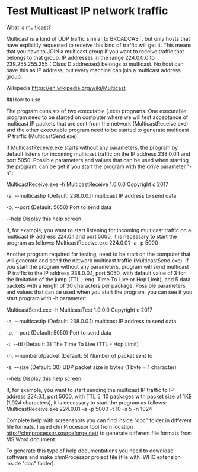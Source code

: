 # Test Multicast IP network traffic

What is multicast?

Multicast is a kind of UDP traffic similar to BROADCAST, 
but only hosts that have explicitly requested to receive this kind of traffic will get it. 
This means that you have to JOIN a multicast group if you want to receive traffic that belongs to that group.
IP addresses in the range 224.0.0.0 to 239.255.255.255 ( Class D addresses) belongs to multicast. 
No host can have this as IP address, but every machine can join a multicast address group.        

Wikipedia https://en.wikipedia.org/wiki/Multicast

##How to use

The program consists of two executable (.exe) programs.
One executable program need to be started on computer where we will test acceptance of multicast IP packets that are sent from the network (MulticastReceive.exe) and the other executable program need to be started to generate multicast IP traffic (MulticastSend.exe).

If MulticastReceive.exe starts without any parameters, the program by default listens for incoming multicast traffic on the IP address 238.0.0.1 and port 5050.
Possible parameters and values that can be used when starting the program, can be get if you start the program with the drive parameter "-h":

MulticastReceive.exe -h
MulticastReceive 1.0.0.0
Copyright c 2017

  -a, --multicastip (Default: 238.0.0.1) multicast IP address to send data

  -p, --port (Default: 5050) Port to send data

  --help Display this help screen.

If, for example, you want to start listening for incoming multicast traffic on a multicast IP address 224.0.1 and port 5000, it is necessary to start the program as follows:
MulticastReceive.exe 224.0.01 -a -p 5000

Another program required for testing, need to be start on the computer that will generate and send the network multicast traffic (MulticastSend.exe).
If you start the program without any parameters, program will send multicast IP traffic to the IP address 238.0.0.1, port 5050, with default value of 3 for the limitation of the jump (TTL - eng. Time To Live or Hop Limit), and 5 data packets with a length of 30 characters per package.
Possible parameters and values that can be used when you start the program, you can see if you start program with -h parameter:

MulticastSend.exe -h
MulticastTest 1.0.0.0
Copyright c 2017

  -a, --multicastip (Default: 238.0.0.1) multicast IP address to send
                          data

  -p, --port (Default: 5050) Port to send data

  -t, --ttl (Default: 3) The Time To Live (TTL - Hop Limit)

  -n, --numberofpacket (Default: 5) Number of packet sent to

  -s, --size (Default: 30) UDP packet size in bytes (1 byte = 1
                          character)

  --help Display this help screen.
  
If, for example, you want to start sending the multicast IP traffic to IP address 224.0.1, port 5000, with TTL 5, 10 packages with packet size of 1KB (1,024 characters), it is necessary to start the program as follows:
MulticastReceive.exe 224.0.01 -a -p 5000 -t 10 -s 5 -n 1024

Complete help with screenshots you can find inside "doc" folder in different file formats.
I used chmProcessor tool from location http://chmprocessor.sourceforge.net/ to generate different file formats from MS Word document.

To generate this type of help documentations you need to download software and make chmProcessor project file (file with .WHC extension inside "doc" folder).
